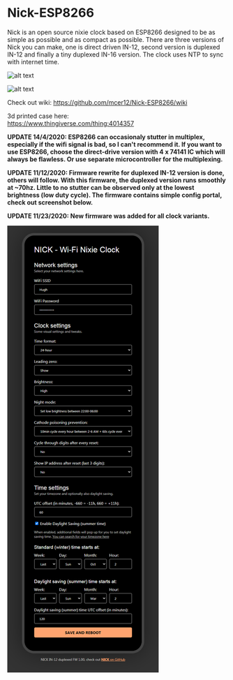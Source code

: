 # Nick-ESP8266
Nick is an open source nixie clock based on ESP8266 designed to be as simple as possible and as compact as possible. There are three versions of Nick you can make, one is direct driven IN-12, second version is duplexed IN-12 and finally a tiny duplexed IN-16 version. The clock uses NTP to sync with internet time.

![alt text](https://github.com/mcer12/Nick-ESP8266/raw/master/Media/IN16_duplexed.jpg)
  
![alt text](https://github.com/mcer12/Nick-ESP8266/raw/master/Media/IN12.jpg)

Check out wiki:
https://github.com/mcer12/Nick-ESP8266/wiki

3d printed case here:  
https://www.thingiverse.com/thing:4014357
  
**UPDATE 14/4/2020: ESP8266 can occasionaly stutter in multiplex, especially if the wifi signal is bad, so I can't recommend it. If you want to use ESP8266, choose the direct-drive version with 4 x 74141 IC which will always be flawless. Or use separate microcontroller for the multiplexing.**
  
**UPDATE 11/12/2020: Firmware rewrite for duplexed IN-12 version is done, others will follow. With this firmware, the duplexed version runs smoothly at ~70hz. Little to no stutter can be observed only at the lowest brightness (low duty cycle). The firmware contains simple config portal, check out screenshot below.**

**UPDATE 11/23/2020: New firmware was added for all clock variants.**


![alt text](https://github.com/mcer12/Nick-ESP8266/raw/master/Media/config_portal.png)
